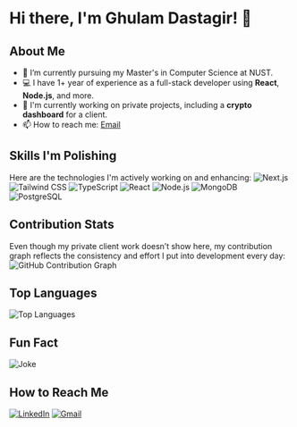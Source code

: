 # Hi there, I'm Ghulam Dastagir! 👋

## About Me
- 🌱 I’m currently pursuing my Master's in Computer Science at NUST.
- 💻 I have 1+ year of experience as a full-stack developer using **React**, **Node.js**, and more.
- 🔭 I'm currently working on private projects, including a **crypto dashboard** for a client.
- 📫 How to reach me: [Email](mailto:alik36444@gmail.com)

## Skills I'm Polishing
Here are the technologies I'm actively working on and enhancing:
![Next.js](https://img.shields.io/badge/-Next.js-333?style=flat&logo=next.js)
![Tailwind CSS](https://img.shields.io/badge/-TailwindCSS-333?style=flat&logo=tailwind-css)
![TypeScript](https://img.shields.io/badge/-TypeScript-333?style=flat&logo=typescript)
![React](https://img.shields.io/badge/-React-333?style=flat&logo=react)
![Node.js](https://img.shields.io/badge/-Node.js-333?style=flat&logo=node.js)
![MongoDB](https://img.shields.io/badge/-MongoDB-333?style=flat&logo=mongodb)
![PostgreSQL](https://img.shields.io/badge/-PostgreSQL-333?style=flat&logo=postgresql)

## Contribution Stats
Even though my private client work doesn’t show here, my contribution graph reflects the consistency and effort I put into development every day:
![GitHub Contribution Graph](https://github.com/Jeedeexyz)

## Top Languages
![Top Languages](https://github-readme-stats.vercel.app/api/top-langs/?username=GhulamDastagir&layout=compact&theme=radical)

## Fun Fact
![Joke](https://readme-jokes.vercel.app/api)

## How to Reach Me
[![LinkedIn](https://img.shields.io/badge/-LinkedIn-333?style=flat&logo=linkedin)](https://www.linkedin.com/in/ghulam-dastagir-919784216/)
[![Gmail](https://img.shields.io/badge/-Gmail-333?style=flat&logo=gmail)](mailto:alik36444@gmail.com)
